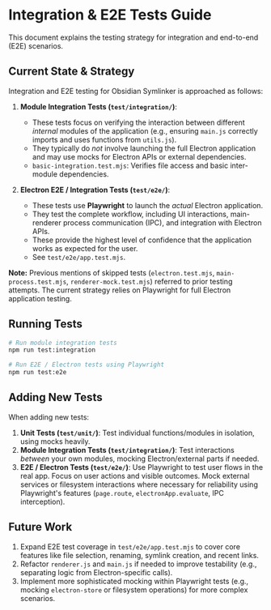 # Integration & E2E Tests Guide

This document explains the testing strategy for integration and end-to-end (E2E) scenarios.

## Current State & Strategy

Integration and E2E testing for Obsidian Symlinker is approached as follows:

1.  **Module Integration Tests (`test/integration/`)**:
    * These tests focus on verifying the interaction between different *internal* modules of the application (e.g., ensuring `main.js` correctly imports and uses functions from `utils.js`).
    * They typically do *not* involve launching the full Electron application and may use mocks for Electron APIs or external dependencies.
    * `basic-integration.test.mjs`: Verifies file access and basic inter-module dependencies.

2.  **Electron E2E / Integration Tests (`test/e2e/`)**:
    * These tests use **Playwright** to launch the *actual* Electron application.
    * They test the complete workflow, including UI interactions, main-renderer process communication (IPC), and integration with Electron APIs.
    * These provide the highest level of confidence that the application works as expected for the user.
    * See `test/e2e/app.test.mjs`.

**Note:** Previous mentions of skipped tests (`electron.test.mjs`, `main-process.test.mjs`, `renderer-mock.test.mjs`) referred to prior testing attempts. The current strategy relies on Playwright for full Electron application testing.

## Running Tests

```bash
# Run module integration tests
npm run test:integration

# Run E2E / Electron tests using Playwright
npm run test:e2e
```

## Adding New Tests

When adding new tests:

1.  **Unit Tests (`test/unit/`)**: Test individual functions/modules in isolation, using mocks heavily.
2.  **Module Integration Tests (`test/integration/`)**: Test interactions *between* your own modules, mocking Electron/external parts if needed.
3.  **E2E / Electron Tests (`test/e2e/`)**: Use Playwright to test user flows in the real app. Focus on user actions and visible outcomes. Mock external services or filesystem interactions where necessary for reliability using Playwright's features (`page.route`, `electronApp.evaluate`, IPC interception).

## Future Work

1.  Expand E2E test coverage in `test/e2e/app.test.mjs` to cover core features like file selection, renaming, symlink creation, and recent links.
2.  Refactor `renderer.js` and `main.js` if needed to improve testability (e.g., separating logic from Electron-specific calls).
3.  Implement more sophisticated mocking within Playwright tests (e.g., mocking `electron-store` or filesystem operations) for more complex scenarios.